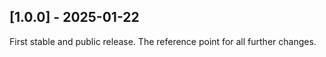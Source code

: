 ## [1.0.0] - 2025-01-22

First stable and public release. The reference point for all further changes.